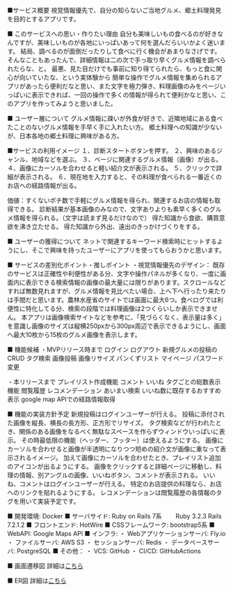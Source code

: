 ■サービス概要
視覚情報優先で、自分の知らないご当地グルメ、郷土料理発見を目的とするアプリです。

■ このサービスへの思い・作りたい理由
自分も美味しいもの食べるのが好きなんですが、美味しいものが各地にいっぱいあって何を選んだらいいかよく迷います。
結局、調べるのが面倒だったりして食べに行く機会があまりなさげです。
そんなこともあったんで、詳細情報は二の次で手っ取り早くグルメ情報を調べられたらな、と。
最悪、見た目だけでも事前に知り得てられたら、もっと食に関心が向いていたな、という実体験から
簡単な操作でグルメ情報を集められるアプリがあったら便利だなと思い、また文字を極力弾き、料理画像のみをページいっぱいに表示できれば、一回の操作で多くの情報が得られて便利かなと思い、このアプリを作ってみようと思いました。


■ ユーザー層について
グルメ情報に疎いが外食が好きで、近隣地域にある食べたことのないグルメ情報を手早く手に入れたい方。
郷土料理への知識が少ないが、日本各地の郷土料理に興味がある方。

■サービスの利用イメージ
１、診断スタートボタンを押す。
２、興味のあるジャンル、地域などを選ぶ。
３、ページに関連するグルメ情報（画像）が出る。
４、画像にカーソルを合わせると軽い紹介文が表示される。
５、クリックで詳細が表示される。
６、現在地を入力すると、その料理が食べられる一番近くのお店への経路情報が出る。

価値：すくないポチ数で手軽にグルメ情報を得られ、関連するお店の情報も取得できる。
診断結果が基本画像のみなので、文字ありよりも素早く多くのグルメ情報を得られる。（文字は読まず見るだけなので）
得た知識から食欲、購買意欲を沸き立たせる。
得た知識から外出、遠出のきっかけづくりをする。

■ ユーザーの獲得について
ネットで関連するキーワード検索時にヒットするようにし、そこで興味を持ったユーザーにアプリを使ってもらおうかと思います。

■ サービスの差別化ポイント・推しポイント
・視覚情報優先のデザイン：
既存のサービスは正確性や利便性がある分、文字や操作パネルが多くなり、一度に画面内に表示できる検索情報の画像の最大量には限りがあります。スクロールなどすれば無数見れますが、グルメ情報を見比べたい場合、上へ下へ行ったり来たりは手間だと思います。農林水産省のサイトでは画面に最大6つ。食べログでは利便性に特化してる分、検索の段階では料理画像は2つくらいしか表示できません。
本アプリは画像検索サイトなどを参考に、「見づらくなく、表示量は多く」を意識し画像のサイズは縦横250pxから300px周辺で表示できるようにし、画面へ最大10枚から15枚のグルメ画像を表示します。

■ 機能候補
・MVPリリース時まで
ログイン
ログアウト
新規グルメの投稿のCRUD
タグ検索
画像投稿
画像リサイズ
パンくずリスト
マイページ
パスワード変更

・本リリースまで
プレイリスト作成機能
コメント
いいね
タグごとの総数表示機能
閲覧履歴
レコメンデーション
あいまい検索
いいね数に既存するおすすめ表示
google map APIでの経路情報取得

■ 機能の実装方針予定
新規投稿はログインユーザーが行える。
投稿に添付された画像を縦長、横長の長方形、正方形でリサイズ。
タグ検索などが行われたとき、関係のある画像をなるべく無駄なスペースを作らずウィンドウいっぱいに表示。
その時最低限の機能（ヘッダー、フッター）は使えるようにする。
画像にカーソルを合わせると画像が半透明になりつつ短めの紹介文が画像に重なって表示されるイメージ。
加えて画像にカーソルを合わせたとき、プレイリスト追加のアイコンが出るようにする。
画像をクリックすると詳細ページに移動し、料理の情報、別アングルの画像、いいねボタン、コメントが表示される。
いいね、コメントはログインユーザーが行える。
特定のお店提供の料理なら、お店へのリンクを貼れるようにする。
レコメンデーションは閲覧履歴の各情報のタグを用いて実装予定です。

■ 開発環境: Docker
■ サーバサイド: Ruby on Rails 7系
　　Ruby 3.2.3 Rails 7.2.1.2
■ フロントエンド: HotWire
■ CSSフレームワーク: bootstrap5系
■ WebAPI: Google Maps API
■ インフラ:
・ Webアプリケーションサーバ: Fly.io
・ ファイルサーバ: AWS S3
・ セッションサーバ: Redis
・ データベースサーバ: PostgreSQL
■ その他：
・ VCS: GitHub
・ CI/CD: GitHubActions

■ 画面遷移図
詳細は[こちら](https://www.figma.com/design/fQ8mAXdM7n3zbtiJbPCkt9/%E5%8D%92%E5%88%B6%E4%BD%9C%E7%94%A8?node-id=0-1&node-type=canvas&t=1UZHVQbnnNMYBQ4T-0)

■ ER図
詳細は[こちら](https://gyazo.com/a081ab5301dd9bddd6248a4fcffc1b7c)